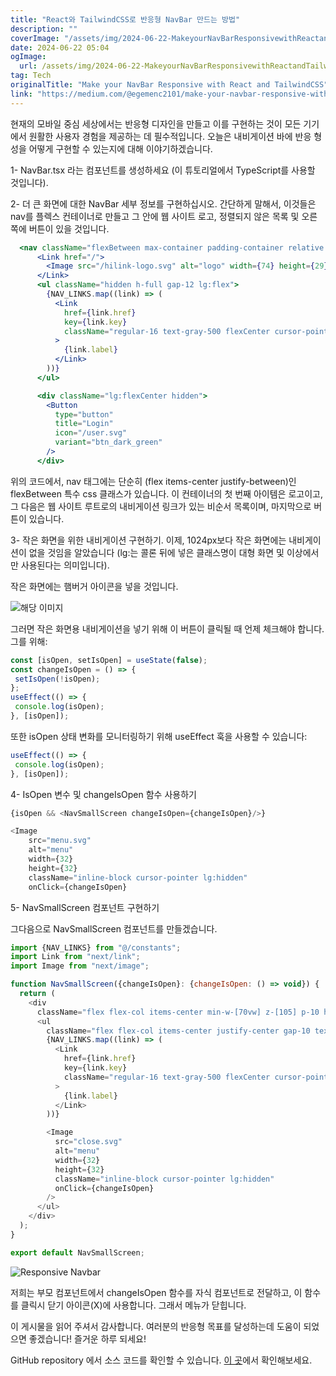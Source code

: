 ```yaml
---
title: "React와 TailwindCSS로 반응형 NavBar 만드는 방법"
description: ""
coverImage: "/assets/img/2024-06-22-MakeyourNavBarResponsivewithReactandTailwindCSS_0.png"
date: 2024-06-22 05:04
ogImage: 
  url: /assets/img/2024-06-22-MakeyourNavBarResponsivewithReactandTailwindCSS_0.png
tag: Tech
originalTitle: "Make your NavBar Responsive with React and TailwindCSS"
link: "https://medium.com/@egemenc2101/make-your-navbar-responsive-with-react-and-tailwindcss-c1f729318a7b"
---
```



현재의 모바일 중심 세상에서는 반응형 디자인을 만들고 이를 구현하는 것이 모든 기기에서 원활한 사용자 경험을 제공하는 데 필수적입니다. 
오늘은 내비게이션 바에 반응 형성을 어떻게 구현할 수 있는지에 대해 이야기하겠습니다.

1- NavBar.tsx 라는 컴포넌트를 생성하세요 (이 튜토리얼에서 TypeScript를 사용할 것입니다).

2- 더 큰 화면에 대한 NavBar 세부 정보를 구현하십시오. 간단하게 말해서, 이것들은 nav를 플렉스 컨테이너로 만들고 그 안에 웹 사이트 로고, 정렬되지 않은 목록 및 오른쪽에 버튼이 있을 것입니다.

```jsx
  <nav className="flexBetween max-container padding-container relative z-30 py-5">
      <Link href="/">
        <Image src="/hilink-logo.svg" alt="logo" width={74} height={29} />
      </Link>
      <ul className="hidden h-full gap-12 lg:flex">
        {NAV_LINKS.map((link) => (
          <Link
            href={link.href}
            key={link.key}
            className="regular-16 text-gray-500 flexCenter cursor-pointer pb-1.5 transition-all hover:font-bold"
          >
            {link.label}
          </Link>
        ))}
      </ul>

      <div className="lg:flexCenter hidden">
        <Button
          type="button"
          title="Login"
          icon="/user.svg"
          variant="btn_dark_green"
        />
      </div>
```

<div class="content-ad"></div>

위의 코드에서, nav 태그에는 단순히 (flex items-center justify-between)인 flexBetween 특수 css 클래스가 있습니다. 이 컨테이너의 첫 번째 아이템은 로고이고, 그 다음은 웹 사이트 루트로의 내비게이션 링크가 있는 비순서 목록이며, 마지막으로 버튼이 있습니다.

3- 작은 화면을 위한 내비게이션 구현하기.
이제, 1024px보다 작은 화면에는 내비게이션이 없을 것임을 알았습니다 (lg:는 콜론 뒤에 넣은 클래스명이 대형 화면 및 이상에서만 사용된다는 의미입니다).

작은 화면에는 햄버거 아이콘을 넣을 것입니다.

![해당 이미지](/assets/img/2024-06-22-MakeyourNavBarResponsivewithReactandTailwindCSS_0.png)

<div class="content-ad"></div>

그러면 작은 화면용 내비게이션을 넣기 위해 이 버튼이 클릭될 때 언제 체크해야 합니다.
그를 위해:

```js
const [isOpen, setIsOpen] = useState(false);
const changeIsOpen = () => {
 setIsOpen(!isOpen);
};
useEffect(() => {
 console.log(isOpen);
}, [isOpen]);
```

또한 isOpen 상태 변화를 모니터링하기 위해 useEffect 훅을 사용할 수 있습니다:

```js
useEffect(() => {
 console.log(isOpen);
}, [isOpen]);
```

<div class="content-ad"></div>

4- IsOpen 변수 및 changeIsOpen 함수 사용하기

```js
{isOpen && <NavSmallScreen changeIsOpen={changeIsOpen}/>}

<Image
    src="menu.svg"
    alt="menu"
    width={32}
    height={32}
    className="inline-block cursor-pointer lg:hidden"
    onClick={changeIsOpen}
```

5- NavSmallScreen 컴포넌트 구현하기

그다음으로 NavSmallScreen 컴포넌트를 만들겠습니다.

<div class="content-ad"></div>

```js
import {NAV_LINKS} from "@/constants";
import Link from "next/link";
import Image from "next/image";

function NavSmallScreen({changeIsOpen}: {changeIsOpen: () => void}) {
  return (
    <div
      className="flex flex-col items-center min-w-[70vw] z-[105] p-10 h-full w-full fixed left-0 top-0 opacity-90 bg-black  backdrop-blur-md rounded-lg">
      <ul
        className="flex flex-col items-center justify-center gap-10 text-xl h-full ">
        {NAV_LINKS.map((link) => (
          <Link
            href={link.href}
            key={link.key}
            className="regular-16 text-gray-500 flexCenter cursor-pointer pb-1.5 transition-all hover:font-bold"
          >
            {link.label}
          </Link>
        ))}

        <Image
          src="close.svg"
          alt="menu"
          width={32}
          height={32}
          className="inline-block cursor-pointer lg:hidden"
          onClick={changeIsOpen}
        />
      </ul>
    </div>
  );
}

export default NavSmallScreen;
```

![Responsive Navbar](/assets/img/2024-06-22-MakeyourNavBarResponsivewithReactandTailwindCSS_1.png)

저희는 부모 컴포넌트에서 changeIsOpen 함수를 자식 컴포넌트로 전달하고, 이 함수를 클릭시 닫기 아이콘(X)에 사용합니다. 그래서 메뉴가 닫힙니다.

이 게시물을 읽어 주셔서 감사합니다. 여러분의 반응형 목표를 달성하는데 도움이 되었으면 좋겠습니다! 즐거운 하루 되세요!

<div class="content-ad"></div>

GitHub repository 에서 소스 코드를 확인할 수 있습니다.
[이 곳](https://github.com/egemenc21/camptraveler/blob/main/components/Navbar.tsx)에서 확인해보세요.